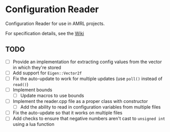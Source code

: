 # Configuration Reader
Configuration Reader for use in AMRL projects.

For specification details, see the [Wiki](https://github.com/umass-amrl/ConfigurationReader/wiki)

## TODO
- [ ] Provide an implementation for extracting config values from the vector in which they're stored
- [ ] Add support for `Eigen::Vector2f`
- [ ] Fix the auto-update to work for multiple updates (use `poll()` instead of `read()`)
- [ ] Implement bounds
    - [ ] Update macros to use bounds
- [ ] Implement the reader.cpp file as a proper class with constructor
    - [ ] Add the ability to read in configuration variables from multiple files
- [ ] Fix the auto-update so that it works on multiple files
- [ ] Add checks to ensure that negative numbers aren't cast to `unsigned int` using a lua function